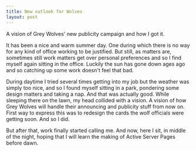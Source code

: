 ```yaml
---
title: New outlook for Wolves
layout: post
---
```

A vision of Grey Wolves' new publicity campaign and how I got it.

It has been a nice and warm summer day. One during which there is no way for any kind of office working to be justified. But still, as matters are, sometimes still work matters get over personal preferences and so I find myself again sitting in the office. Luckily the sun has gone down ages ago and so catching up some work doesn't feel that bad.

During daytime I tried several times getting into my job but the weather was simply too nice, and so I found myself sitting in a park, pondering some design matters and taking a nap. And that was actually good. While sleeping there on the lawn, my head collided with a vision. A vision of how Grey Wolves will handle their announcing and publicity stuff from now on. First way to express this was to redesign the cards the wolf officials were getting soon. And so I did.

But after that, work finally started calling me. And now, here I sit, in middle of the night, hoping that I will learn the making of Active Server Pages before dawn. 
